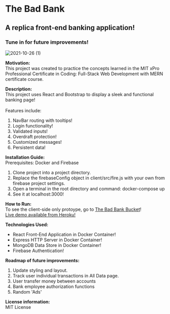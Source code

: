# The Bad Bank
## A replica front-end banking application!
### Tune in for future improvements!

![2021-10-26 (1)](https://user-images.githubusercontent.com/78706475/138828969-c1ce6e53-c28b-4a2e-85ce-dca56faafdc7.png)

**Motivation:**<br>
This project was created to practice the concepts learned in the MIT xPro Professional Certificate in Coding: Full-Stack Web Development with MERN certificate course.

**Description:** <br>
This project uses React and Bootstrap to display a sleek and functional banking page!<br><br>
Features include:<br>
1. NavBar routing with tooltips!
2. Login functionality!
3. Validated inputs!
4. Overdraft protection!
5. Customized messages!
6. Persistent data!

**Installation Guide:**<br>
Prerequisites: Docker and Firebase
1. Clone project into a project directory.
2. Replace the firebaseConfig object in client/src/fire.js with your own from firebase project settings.
3. Open a terminal in the root directory and command: docker-compose up
4. See it at localhost:3000!

**How to Run:** <br>
To see the client-side only protoype, go to [The Bad Bank Bucket](http://morgan-maltbabankingapplication.s3-website.us-east-2.amazonaws.com/#/)!<br>
[Live demo available from Heroku!](https://morgan-maltbafullstackbankapp.herokuapp.com/)

**Technologies Used:** <br>
 - React Front-End Application in Docker Container! <br>
 - Express HTTP Server in Docker Container! <br>
 - MongoDB Data Store in Docker Container! <br>
 - Firebase Authentication! <br>

**Roadmap of future improvements:** <br>
1. Update styling and layout.
2. Track user individual transactions in All Data page. 
3. User transfer money between accounts
4. Bank employee authorization functions
5. Random 'Ads'

**License information:** <br>
MIT License
